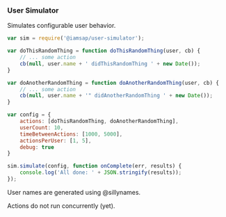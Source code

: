 ### User Simulator

Simulates configurable user behavior.

```javascript
var sim = require('@iamsap/user-simulator');

var doThisRandomThing = function doThisRandomThing(user, cb) {
    // ... some action
    cb(null, user.name + ' didThisRandomThing ' + new Date());
}

var doAnotherRandomThing = function doAnotherRandomThing(user, cb) {
    // ... some action
    cb(null, user.name + '" didAnotherRandomThing ' + new Date());
}

var config = {
    actions: [doThisRandomThing, doAnotherRandomThing],
    userCount: 10,
    timeBetweenActions: [1000, 5000],
    actionsPerUser: [1, 5],
    debug: true
}

sim.simulate(config, function onComplete(err, results) {
    console.log('All done: ' + JSON.stringify(results));
});

````

User names are generated using @sillynames.

Actions do not run concurrently (yet).  